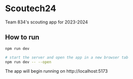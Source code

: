 # Scoutech24

Team 834's scouting app for 2023-2024

## How to run

```bash
npm run dev

# start the server and open the app in a new browser tab
npm run dev -- --open
```

The app will begin running on http://localhost:5173
